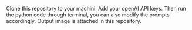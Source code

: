 Clone this repository to your machini.
Add your openAI API keys.
Then run the python code through terminal, you can also modify the prompts accordingly.
Output image is attached in this repository.
